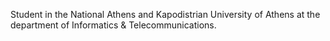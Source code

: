 
Student in the National Athens and Kapodistrian University of Athens at the department of Informatics & Telecommunications.

<!---
sliiime/sliiime is a ✨ special ✨ repository because its `README.md` (this file) appears on your GitHub profile.
You can click the Preview link to take a look at your changes.
--->
